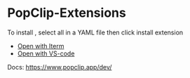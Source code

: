 # PopClip-Extensions

To install , select all in a YAML file then click install extension

* [Open with Iterm](./Open-with-iTerm.yaml)
* [Open with VS-code](./Open-with-VS-Code.yaml)

Docs: https://www.popclip.app/dev/
